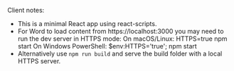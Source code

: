 Client notes:
- This is a minimal React app using react-scripts.
- For Word to load content from https://localhost:3000 you may need to run the dev server in HTTPS mode:
  On macOS/Linux:
    HTTPS=true npm start
  On Windows PowerShell:
    $env:HTTPS='true'; npm start
- Alternatively use `npm run build` and serve the build folder with a local HTTPS server.
